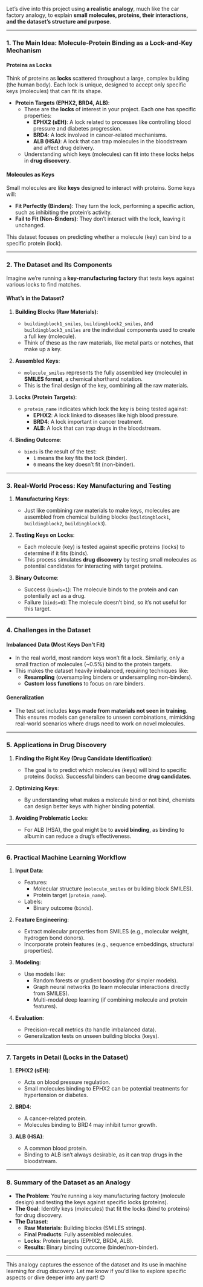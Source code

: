 Let’s dive into this project using **a realistic analogy**, much like the car factory analogy, to explain **small molecules, proteins, their interactions, and the dataset’s structure and purpose**.

---

### **1. The Main Idea: Molecule-Protein Binding as a Lock-and-Key Mechanism**

#### **Proteins as Locks**
Think of proteins as **locks** scattered throughout a large, complex building (the human body). Each lock is unique, designed to accept only specific keys (molecules) that can fit its shape.

- **Protein Targets (EPHX2, BRD4, ALB)**:
  - These are the **locks** of interest in your project. Each one has specific properties:
    - **EPHX2 (sEH)**: A lock related to processes like controlling blood pressure and diabetes progression.
    - **BRD4**: A lock involved in cancer-related mechanisms.
    - **ALB (HSA)**: A lock that can trap molecules in the bloodstream and affect drug delivery.
  - Understanding which keys (molecules) can fit into these locks helps in **drug discovery**.

#### **Molecules as Keys**
Small molecules are like **keys** designed to interact with proteins. Some keys will:
- **Fit Perfectly (Binders)**: They turn the lock, performing a specific action, such as inhibiting the protein’s activity.
- **Fail to Fit (Non-Binders)**: They don’t interact with the lock, leaving it unchanged.

This dataset focuses on predicting whether a molecule (key) can bind to a specific protein (lock).

---

### **2. The Dataset and Its Components**

Imagine we’re running a **key-manufacturing factory** that tests keys against various locks to find matches.

#### **What’s in the Dataset?**
1. **Building Blocks (Raw Materials)**:
   - `buildingblock1_smiles`, `buildingblock2_smiles`, and `buildingblock3_smiles` are the individual components used to create a full key (molecule).
   - Think of these as the raw materials, like metal parts or notches, that make up a key.

2. **Assembled Keys**:
   - `molecule_smiles` represents the fully assembled key (molecule) in **SMILES format**, a chemical shorthand notation.
   - This is the final design of the key, combining all the raw materials.

3. **Locks (Protein Targets)**:
   - `protein_name` indicates which lock the key is being tested against:
     - **EPHX2**: A lock linked to diseases like high blood pressure.
     - **BRD4**: A lock important in cancer treatment.
     - **ALB**: A lock that can trap drugs in the bloodstream.

4. **Binding Outcome**:
   - `binds` is the result of the test:
     - `1` means the key fits the lock (binder).
     - `0` means the key doesn’t fit (non-binder).

---

### **3. Real-World Process: Key Manufacturing and Testing**

1. **Manufacturing Keys**:
   - Just like combining raw materials to make keys, molecules are assembled from chemical building blocks (`buildingblock1`, `buildingblock2`, `buildingblock3`).

2. **Testing Keys on Locks**:
   - Each molecule (key) is tested against specific proteins (locks) to determine if it fits (binds).
   - This process simulates **drug discovery** by testing small molecules as potential candidates for interacting with target proteins.

3. **Binary Outcome**:
   - Success (`binds=1`): The molecule binds to the protein and can potentially act as a drug.
   - Failure (`binds=0`): The molecule doesn’t bind, so it’s not useful for this target.

---

### **4. Challenges in the Dataset**

#### **Imbalanced Data (Most Keys Don’t Fit)**
- In the real world, most random keys won’t fit a lock. Similarly, only a small fraction of molecules (~0.5%) bind to the protein targets.
- This makes the dataset heavily imbalanced, requiring techniques like:
  - **Resampling** (oversampling binders or undersampling non-binders).
  - **Custom loss functions** to focus on rare binders.

#### **Generalization**
- The test set includes **keys made from materials not seen in training**. This ensures models can generalize to unseen combinations, mimicking real-world scenarios where drugs need to work on novel molecules.

---

### **5. Applications in Drug Discovery**

1. **Finding the Right Key (Drug Candidate Identification)**:
   - The goal is to predict which molecules (keys) will bind to specific proteins (locks). Successful binders can become **drug candidates**.

2. **Optimizing Keys**:
   - By understanding what makes a molecule bind or not bind, chemists can design better keys with higher binding potential.

3. **Avoiding Problematic Locks**:
   - For ALB (HSA), the goal might be to **avoid binding**, as binding to albumin can reduce a drug’s effectiveness.

---

### **6. Practical Machine Learning Workflow**

1. **Input Data**:
   - Features:
     - Molecular structure (`molecule_smiles` or building block SMILES).
     - Protein target (`protein_name`).
   - Labels:
     - Binary outcome (`binds`).

2. **Feature Engineering**:
   - Extract molecular properties from SMILES (e.g., molecular weight, hydrogen bond donors).
   - Incorporate protein features (e.g., sequence embeddings, structural properties).

3. **Modeling**:
   - Use models like:
     - Random forests or gradient boosting (for simpler models).
     - Graph neural networks (to learn molecular interactions directly from SMILES).
     - Multi-modal deep learning (if combining molecule and protein features).

4. **Evaluation**:
   - Precision-recall metrics (to handle imbalanced data).
   - Generalization tests on unseen building blocks (keys).

---

### **7. Targets in Detail (Locks in the Dataset)**

1. **EPHX2 (sEH)**:
   - Acts on blood pressure regulation.
   - Small molecules binding to EPHX2 can be potential treatments for hypertension or diabetes.

2. **BRD4**:
   - A cancer-related protein.
   - Molecules binding to BRD4 may inhibit tumor growth.

3. **ALB (HSA)**:
   - A common blood protein.
   - Binding to ALB isn’t always desirable, as it can trap drugs in the bloodstream.

---

### **8. Summary of the Dataset as an Analogy**

- **The Problem**: You’re running a key manufacturing factory (molecule design) and testing the keys against specific locks (proteins).
- **The Goal**: Identify keys (molecules) that fit the locks (bind to proteins) for drug discovery.
- **The Dataset**:
  - **Raw Materials**: Building blocks (SMILES strings).
  - **Final Products**: Fully assembled molecules.
  - **Locks**: Protein targets (EPHX2, BRD4, ALB).
  - **Results**: Binary binding outcome (binder/non-binder).

---

This analogy captures the essence of the dataset and its use in machine learning for drug discovery. Let me know if you'd like to explore specific aspects or dive deeper into any part! 😊
